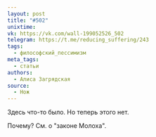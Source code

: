 ```yaml
---
layout: post
title: "#502"
unixtime: 
vk: https://vk.com/wall-199052526_502
telegram: https://t.me/reducing_suffering/243
tags:
  - философский_пессимизм
meta_tags:
  - статьи
authors:
  - Алиса Загрядская
source:
  - Нож
---
```

Здесь что-то было. Но теперь этого нет.

Почему? См. о "законе Молоха".